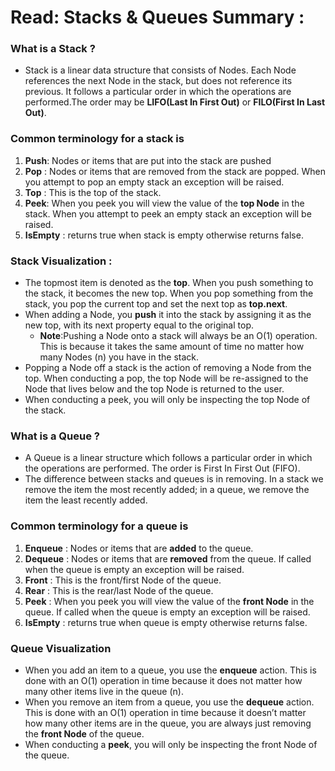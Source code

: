 # Read: Stacks & Queues Summary :
### What is a Stack ?
* Stack is a linear data structure that consists of Nodes. Each Node references the next Node in the stack, but does not reference its previous. It follows a particular order in which the operations are performed.The order may be **LIFO(Last In First Out)** or **FILO(First In Last Out)**.
### Common terminology for a stack is
1. **Push**: Nodes or items that are put into the stack are pushed
2. **Pop** : Nodes or items that are removed from the stack are popped. When you attempt to pop an empty stack an exception will be raised.
3. **Top** : This is the top of the stack.
4. **Peek**: When you peek you will view the value of the **top Node** in the stack. When you attempt to peek an empty stack an exception will be raised.
5. **IsEmpty** : returns true when stack is empty otherwise returns false.

### Stack Visualization :
* The topmost item is denoted as the **top**. When you push something to the stack, it becomes the new top. When you pop something from the stack, you pop the current top and set the next top as **top.next**.
* When adding a Node, you **push** it into the stack by assigning it as the new top, with its next property equal to the original top.
  - **Note**:Pushing a Node onto a stack will always be an O(1) operation. This is because it takes the same amount of time no matter how many Nodes (n) you have in the stack.
*  Popping a Node off a stack is the action of removing a Node from the top. When conducting a pop, the top Node will be re-assigned to the Node that lives below and the top Node is returned to the user.
* When conducting a peek, you will only be inspecting the top Node of the stack.

### What is a Queue ?
* A Queue is a linear structure which follows a particular order in which the operations are performed. The order is First In First Out (FIFO). 
* The difference between stacks and queues is in removing. In a stack we remove the item the most recently added; in a queue, we remove the item the least recently added.
### Common terminology for a queue is
1. **Enqueue** : Nodes or items that are **added** to the queue.
2. **Dequeue** :  Nodes or items that are **removed** from the queue. If called when the queue is empty an exception will be raised.
3. **Front** : This is the front/first Node of the queue.
4. **Rear** : This is the rear/last Node of the queue.
5. **Peek** : When you peek you will view the value of the **front Node** in the queue. If called when the queue is empty an exception will be raised.
6. **IsEmpty** : returns true when queue is empty otherwise returns false.

### Queue Visualization
* When you add an item to a queue, you use the **enqueue** action. This is done with an O(1) operation in time because it does not matter how many other items live in the queue (n).
* When you remove an item from a queue, you use the **dequeue** action. This is done with an O(1) operation in time because it doesn’t matter how many other items are in the queue, you are always just removing the **front Node** of the queue.
* When conducting a **peek**, you will only be inspecting the front Node of the queue.




